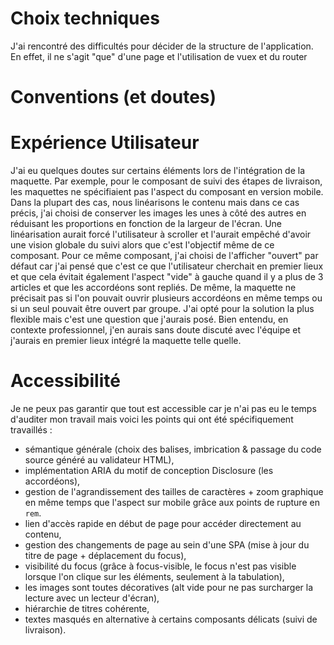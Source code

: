 # Choix techniques

J'ai rencontré des difficultés pour décider de la structure de l'application. En effet, il ne s'agit "que" d'une page et l'utilisation de vuex et du router 

# Conventions (et doutes)

# Expérience Utilisateur

J'ai eu quelques doutes sur certains éléments lors de l'intégration de la maquette. Par exemple, pour le composant de suivi des étapes de livraison, les maquettes ne spécifiaient pas l'aspect du composant en version mobile.
Dans la plupart des cas, nous linéarisons le contenu mais dans ce cas précis, j'ai choisi de conserver les images les unes à côté des autres en réduisant les proportions en fonction de la largeur de l'écran. Une linéarisation aurait forcé l'utilisateur à scroller et l'aurait empêché d'avoir une vision globale du suivi alors que c'est l'objectif même de ce composant.
Pour ce même composant, j'ai choisi de l'afficher "ouvert" par défaut car j'ai pensé que c'est ce que l'utilisateur cherchait en premier lieux et que cela évitait également l'aspect "vide" à gauche quand il y a plus de 3 articles et que les accordéons sont repliés.
De même, la maquette ne précisait pas si l'on pouvait ouvrir plusieurs accordéons en même temps ou si un seul pouvait être ouvert par groupe. J'ai opté pour la solution la plus flexible mais c'est une question que j'aurais posé.
Bien entendu, en contexte professionnel, j'en aurais sans doute discuté avec l'équipe et j'aurais en premier lieux intégré la maquette telle quelle.

# Accessibilité

Je ne peux pas garantir que tout est accessible car je n'ai pas eu le temps d'auditer mon travail mais voici les points qui ont été spécifiquement travaillés :
* sémantique générale (choix des balises, imbrication & passage du code source généré au validateur HTML),
* implémentation ARIA du motif de conception Disclosure (les accordéons),
* gestion de l'agrandissement des tailles de caractères + zoom graphique en même temps que l'aspect sur mobile grâce aux points de rupture en `rem`.
* lien d'accès rapide en début de page pour accéder directement au contenu,
* gestion des changements de page au sein d'une SPA (mise à jour du titre de page + déplacement du focus),
* visibilité du focus (grâce à focus-visible, le focus n'est pas visible lorsque l'on clique sur les éléments, seulement à la tabulation),
* les images sont toutes décoratives (alt vide pour ne pas surcharger la lecture avec un lecteur d'écran),
* hiérarchie de titres cohérente,
* textes masqués en alternative à certains composants délicats (suivi de livraison).

